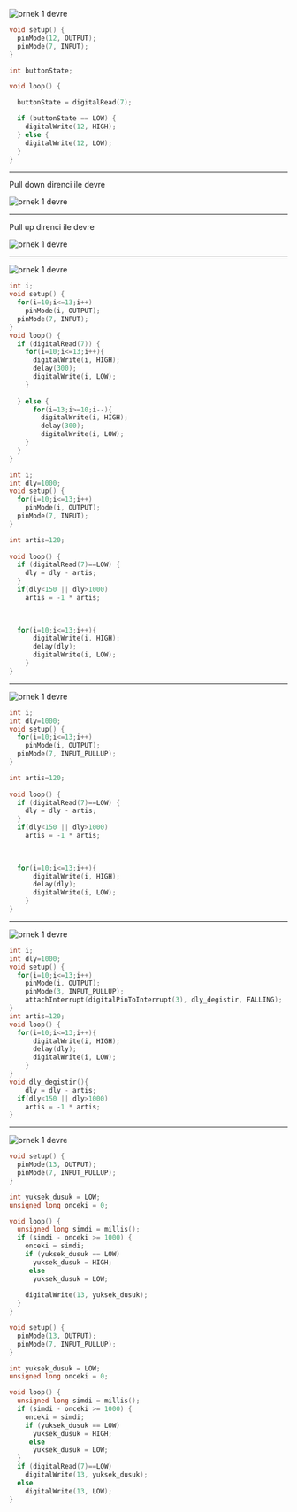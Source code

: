 
![ornek 1 devre](./images/ders02_01.png)


```c++
void setup() {
  pinMode(12, OUTPUT);
  pinMode(7, INPUT);
}

int buttonState;

void loop() {

  buttonState = digitalRead(7);

  if (buttonState == LOW) {
    digitalWrite(12, HIGH);
  } else {
    digitalWrite(12, LOW);
  }
}
```

---

Pull down direnci ile devre

![ornek 1 devre](./images/ders02_02.png)

---

Pull up direnci ile devre

![ornek 1 devre](./images/ders02_03.png)


---

![ornek 1 devre](./images/ders02_04.png)

```c++
int i;
void setup() {
  for(i=10;i<=13;i++)
    pinMode(i, OUTPUT);
  pinMode(7, INPUT);
}
void loop() {
  if (digitalRead(7)) {
    for(i=10;i<=13;i++){
      digitalWrite(i, HIGH);
      delay(300);
      digitalWrite(i, LOW);
    }
    
  } else {
      for(i=13;i>=10;i--){
        digitalWrite(i, HIGH);
        delay(300);
        digitalWrite(i, LOW);
    }
  }
}
```

```c++
int i;
int dly=1000;
void setup() {
  for(i=10;i<=13;i++)
    pinMode(i, OUTPUT);
  pinMode(7, INPUT);
}

int artis=120;
 
void loop() {
  if (digitalRead(7)==LOW) {
    dly = dly - artis;
  }
  if(dly<150 || dly>1000)
    artis = -1 * artis;

 
  
  for(i=10;i<=13;i++){
      digitalWrite(i, HIGH);
      delay(dly);
      digitalWrite(i, LOW);
    }
}
```

---

![ornek 1 devre](./images/ders02_05.png)

```c++
int i;
int dly=1000;
void setup() {
  for(i=10;i<=13;i++)
    pinMode(i, OUTPUT);
  pinMode(7, INPUT_PULLUP);
}

int artis=120;
 
void loop() {
  if (digitalRead(7)==LOW) {
    dly = dly - artis;
  }
  if(dly<150 || dly>1000)
    artis = -1 * artis;

 
  
  for(i=10;i<=13;i++){
      digitalWrite(i, HIGH);
      delay(dly);
      digitalWrite(i, LOW);
    }
}
```


---

![ornek 1 devre](./images/ders02_06.png)

```c++
int i;
int dly=1000;
void setup() {
  for(i=10;i<=13;i++)
    pinMode(i, OUTPUT);
    pinMode(3, INPUT_PULLUP);
    attachInterrupt(digitalPinToInterrupt(3), dly_degistir, FALLING);
}
int artis=120;
void loop() {
  for(i=10;i<=13;i++){
      digitalWrite(i, HIGH);
      delay(dly);
      digitalWrite(i, LOW);
    }
}
void dly_degistir(){
    dly = dly - artis;
  if(dly<150 || dly>1000)
    artis = -1 * artis;
}
```


---

![ornek 1 devre](./images/ders02_07.png)

```c++
void setup() {
  pinMode(13, OUTPUT);
  pinMode(7, INPUT_PULLUP);
}

int yuksek_dusuk = LOW;             
unsigned long onceki = 0;         

void loop() {
  unsigned long simdi = millis();
  if (simdi - onceki >= 1000) {
    onceki = simdi;
    if (yuksek_dusuk == LOW) 
      yuksek_dusuk = HIGH;
     else 
      yuksek_dusuk = LOW; 
	
	digitalWrite(13, yuksek_dusuk);
  }
}
```


```c++
void setup() {
  pinMode(13, OUTPUT);
  pinMode(7, INPUT_PULLUP);
}

int yuksek_dusuk = LOW;             
unsigned long onceki = 0;         

void loop() {
  unsigned long simdi = millis();
  if (simdi - onceki >= 1000) {
    onceki = simdi;
    if (yuksek_dusuk == LOW) 
      yuksek_dusuk = HIGH;
     else 
      yuksek_dusuk = LOW;
  }
  if (digitalRead(7)==LOW)
    digitalWrite(13, yuksek_dusuk);
  else
    digitalWrite(13, LOW);
}
```


